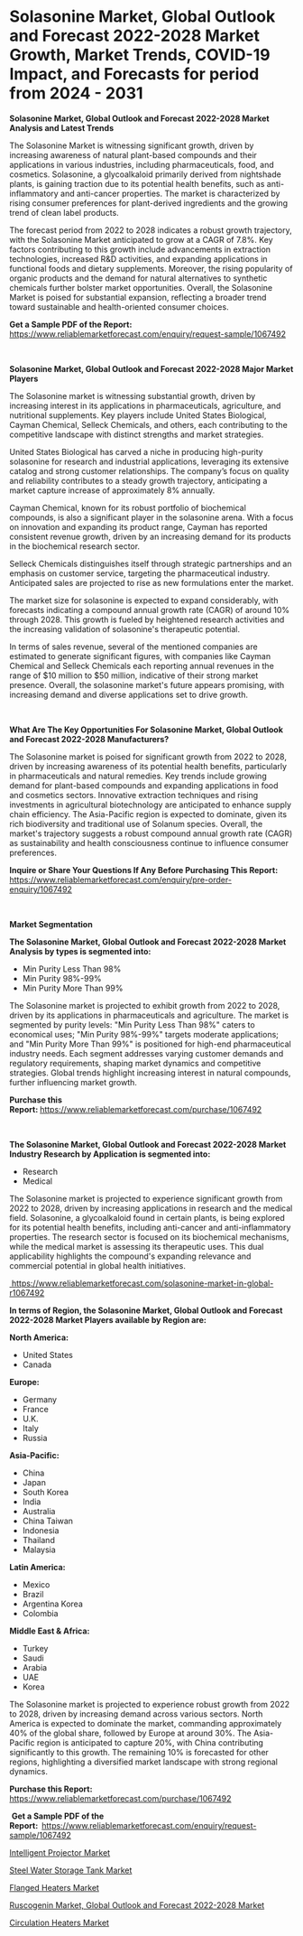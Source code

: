 <p><h1>Solasonine Market, Global Outlook and Forecast 2022-2028 Market Growth, Market Trends, COVID-19 Impact, and Forecasts for period from 2024 - 2031</h1></p><p><strong>Solasonine Market, Global Outlook and Forecast 2022-2028 Market Analysis and Latest Trends</strong></p>
<p><p>The Solasonine Market is witnessing significant growth, driven by increasing awareness of natural plant-based compounds and their applications in various industries, including pharmaceuticals, food, and cosmetics. Solasonine, a glycoalkaloid primarily derived from nightshade plants, is gaining traction due to its potential health benefits, such as anti-inflammatory and anti-cancer properties. The market is characterized by rising consumer preferences for plant-derived ingredients and the growing trend of clean label products.</p><p>The forecast period from 2022 to 2028 indicates a robust growth trajectory, with the Solasonine Market anticipated to grow at a CAGR of 7.8%. Key factors contributing to this growth include advancements in extraction technologies, increased R&D activities, and expanding applications in functional foods and dietary supplements. Moreover, the rising popularity of organic products and the demand for natural alternatives to synthetic chemicals further bolster market opportunities. Overall, the Solasonine Market is poised for substantial expansion, reflecting a broader trend toward sustainable and health-oriented consumer choices.</p></p>
<p><strong>Get a Sample PDF of the Report:&nbsp;</strong> <a href="https://www.reliablemarketforecast.com/enquiry/request-sample/1067492?utm_campaign=1080&utm_medium=2&utm_source=Github&utm_content=ia&utm_term=17112024&utm_id=solasonine-market-global-outlook-and-forecast-2022-2028">https://www.reliablemarketforecast.com/enquiry/request-sample/1067492</a></p>
<p>&nbsp;</p>
<p><strong>Solasonine Market, Global Outlook and Forecast 2022-2028 Major Market Players</strong></p>
<p><p>The Solasonine market is witnessing substantial growth, driven by increasing interest in its applications in pharmaceuticals, agriculture, and nutritional supplements. Key players include United States Biological, Cayman Chemical, Selleck Chemicals, and others, each contributing to the competitive landscape with distinct strengths and market strategies.</p><p>United States Biological has carved a niche in producing high-purity solasonine for research and industrial applications, leveraging its extensive catalog and strong customer relationships. The company’s focus on quality and reliability contributes to a steady growth trajectory, anticipating a market capture increase of approximately 8% annually.</p><p>Cayman Chemical, known for its robust portfolio of biochemical compounds, is also a significant player in the solasonine arena. With a focus on innovation and expanding its product range, Cayman has reported consistent revenue growth, driven by an increasing demand for its products in the biochemical research sector.</p><p>Selleck Chemicals distinguishes itself through strategic partnerships and an emphasis on customer service, targeting the pharmaceutical industry. Anticipated sales are projected to rise as new formulations enter the market.</p><p>The market size for solasonine is expected to expand considerably, with forecasts indicating a compound annual growth rate (CAGR) of around 10% through 2028. This growth is fueled by heightened research activities and the increasing validation of solasonine's therapeutic potential.</p><p>In terms of sales revenue, several of the mentioned companies are estimated to generate significant figures, with companies like Cayman Chemical and Selleck Chemicals each reporting annual revenues in the range of $10 million to $50 million, indicative of their strong market presence. Overall, the solasonine market's future appears promising, with increasing demand and diverse applications set to drive growth.</p></p>
<p>&nbsp;</p>
<p><strong>What Are The Key Opportunities For Solasonine Market, Global Outlook and Forecast 2022-2028 Manufacturers?</strong></p>
<p><p>The Solasonine market is poised for significant growth from 2022 to 2028, driven by increasing awareness of its potential health benefits, particularly in pharmaceuticals and natural remedies. Key trends include growing demand for plant-based compounds and expanding applications in food and cosmetics sectors. Innovative extraction techniques and rising investments in agricultural biotechnology are anticipated to enhance supply chain efficiency. The Asia-Pacific region is expected to dominate, given its rich biodiversity and traditional use of Solanum species. Overall, the market's trajectory suggests a robust compound annual growth rate (CAGR) as sustainability and health consciousness continue to influence consumer preferences.</p></p>
<p><strong>Inquire or Share Your Questions If Any Before Purchasing This Report:</strong> <a href="https://www.reliablemarketforecast.com/enquiry/pre-order-enquiry/1067492?utm_campaign=1080&utm_medium=2&utm_source=Github&utm_content=ia&utm_term=17112024&utm_id=solasonine-market-global-outlook-and-forecast-2022-2028">https://www.reliablemarketforecast.com/enquiry/pre-order-enquiry/1067492</a></p>
<p>&nbsp;</p>
<p><strong>Market Segmentation</strong></p>
<p><strong>The Solasonine Market, Global Outlook and Forecast 2022-2028 Market Analysis by types is segmented into:</strong></p>
<p><ul><li>Min Purity Less Than 98%</li><li>Min Purity 98%-99%</li><li>Min Purity More Than 99%</li></ul></p>
<p><p>The Solasonine market is projected to exhibit growth from 2022 to 2028, driven by its applications in pharmaceuticals and agriculture. The market is segmented by purity levels: "Min Purity Less Than 98%" caters to economical uses; "Min Purity 98%-99%" targets moderate applications; and "Min Purity More Than 99%" is positioned for high-end pharmaceutical industry needs. Each segment addresses varying customer demands and regulatory requirements, shaping market dynamics and competitive strategies. Global trends highlight increasing interest in natural compounds, further influencing market growth.</p></p>
<p><strong>Purchase this Report:&nbsp;</strong><a href="https://www.reliablemarketforecast.com/purchase/1067492?utm_campaign=1080&utm_medium=2&utm_source=Github&utm_content=ia&utm_term=17112024&utm_id=solasonine-market-global-outlook-and-forecast-2022-2028">https://www.reliablemarketforecast.com/purchase/1067492</a></p>
<p>&nbsp;</p>
<p><strong>The Solasonine Market, Global Outlook and Forecast 2022-2028 Market Industry Research by Application is segmented into:</strong></p>
<p><ul><li>Research</li><li>Medical</li></ul></p>
<p><p>The Solasonine market is projected to experience significant growth from 2022 to 2028, driven by increasing applications in research and the medical field. Solasonine, a glycoalkaloid found in certain plants, is being explored for its potential health benefits, including anti-cancer and anti-inflammatory properties. The research sector is focused on its biochemical mechanisms, while the medical market is assessing its therapeutic uses. This dual applicability highlights the compound's expanding relevance and commercial potential in global health initiatives.</p></p>
<p><a href="https://www.reliablemarketforecast.com/solasonine-market-in-global-r1067492?utm_campaign=1080&utm_medium=2&utm_source=Github&utm_content=ia&utm_term=17112024&utm_id=solasonine-market-global-outlook-and-forecast-2022-2028">&nbsp;https://www.reliablemarketforecast.com/solasonine-market-in-global-r1067492</a></p>
<p><strong>In terms of Region, the Solasonine Market, Global Outlook and Forecast 2022-2028 Market Players available by Region are:</strong></p>
<p>
    <p> <strong> North America: </strong>
        <ul>
            <li>United States</li>
            <li>Canada</li>
        </ul>
        </p> 
    <p> <strong> Europe: </strong>
        <ul>
            <li>Germany</li>
            <li>France</li>
            <li>U.K.</li>
            <li>Italy</li>
            <li>Russia</li>
        </ul>
        </p> 
    <p> <strong> Asia-Pacific: </strong>
        <ul>
            <li>China</li>
            <li>Japan</li>
            <li>South Korea</li>
            <li>India</li>
            <li>Australia</li>
            <li>China Taiwan</li>
            <li>Indonesia</li>
            <li>Thailand</li>
            <li>Malaysia</li>
        </ul>
        </p> 
    <p> <strong> Latin America: </strong>
        <ul>
            <li>Mexico</li>
            <li>Brazil</li>
            <li>Argentina Korea</li>
            <li>Colombia</li>
        </ul>
        </p> 
    <p> <strong> Middle East & Africa: </strong>
        <ul>
            <li>Turkey</li>
            <li>Saudi</li>
            <li>Arabia</li>
            <li>UAE</li>
            <li>Korea</li>
        </ul>
    </p>
    </p>
<p><p>The Solasonine market is projected to experience robust growth from 2022 to 2028, driven by increasing demand across various sectors. North America is expected to dominate the market, commanding approximately 40% of the global share, followed by Europe at around 30%. The Asia-Pacific region is anticipated to capture 20%, with China contributing significantly to this growth. The remaining 10% is forecasted for other regions, highlighting a diversified market landscape with strong regional dynamics.</p></p>
<p><strong>Purchase this Report: </strong><a href="https://www.reliablemarketforecast.com/purchase/1067492?utm_campaign=1080&utm_medium=2&utm_source=Github&utm_content=ia&utm_term=17112024&utm_id=solasonine-market-global-outlook-and-forecast-2022-2028">https://www.reliablemarketforecast.com/purchase/1067492</a></p>
<p>&nbsp;<strong>Get a Sample PDF of the Report:&nbsp;&nbsp;</strong><a href="https://www.reliablemarketforecast.com/enquiry/request-sample/1067492?utm_campaign=1080&utm_medium=2&utm_source=Github&utm_content=ia&utm_term=17112024&utm_id=solasonine-market-global-outlook-and-forecast-2022-2028">https://www.reliablemarketforecast.com/enquiry/request-sample/1067492</a></p>
<p><strong></strong></p>
<p><p><a href="https://www.linkedin.com/pulse/global-intelligent-projector-market-analysis-trends-forecasts-4vcze?utm_campaign=1080&utm_medium=2&utm_source=Github&utm_content=ia&utm_term=17112024&utm_id=solasonine-market-global-outlook-and-forecast-2022-2028">Intelligent Projector Market</a></p><p><a href="https://www.linkedin.com/pulse/regional-adaptations-global-steel-water-storage-tank-fdqle?utm_campaign=1080&utm_medium=2&utm_source=Github&utm_content=ia&utm_term=17112024&utm_id=solasonine-market-global-outlook-and-forecast-2022-2028">Steel Water Storage Tank Market</a></p><p><a href="https://issuu.com/reportprime-2/docs/flanged-heaters-market-size-2030.pp_855d776b724e04?utm_campaign=1080&utm_medium=2&utm_source=Github&utm_content=ia&utm_term=17112024&utm_id=solasonine-market-global-outlook-and-forecast-2022-2028">Flanged Heaters Market</a></p><p><a href="https://github.com/gdfhhhj/Market-Research-Report-List-6/blob/main/ruscogenin-market-global-outlook-and-forecast-2022-2028-market.md?utm_campaign=1080&utm_medium=2&utm_source=Github&utm_content=ia&utm_term=17112024&utm_id=solasonine-market-global-outlook-and-forecast-2022-2028">Ruscogenin Market, Global Outlook and Forecast 2022-2028 Market</a></p><p><a href="https://issuu.com/reportprime-2/docs/circulation-heaters-market-size-203_9373dda80ce821?utm_campaign=1080&utm_medium=2&utm_source=Github&utm_content=ia&utm_term=17112024&utm_id=solasonine-market-global-outlook-and-forecast-2022-2028">Circulation Heaters Market</a></p></p>